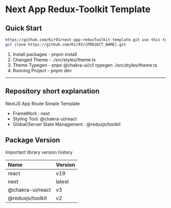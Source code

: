 # Next App Redux-Toolkit Template

## Quick Start

```zsh
https://github.com/Kir93/next-app-reduxToolkit-template.git use this template and make project
git clone https://github.com/Kir93/{PROJECT_NAME}.git
```

1. Install packages - pnpm install
2. Changed Theme - ./src/styles/theme.ts
3. Theme Typegen - pnpx @chakra-ui/cli typegen ./src/styles/theme.ts
4. Running Project - pnpm dev

---

## Repository short explanation

NextJS App Route Simple Template

- FrameWork : next
- Styling Tool: @chakra-ui/react
- Global/Server State Management : @reduxjs/toolkit

## Package Version

Important library version history

| Name             | Version |
| :--------------- | :------ |
| react            | v19     |
| next             | latest  |
| @chakra-ui/react | v3      |
| @reduxjs/toolkit | v2      |
